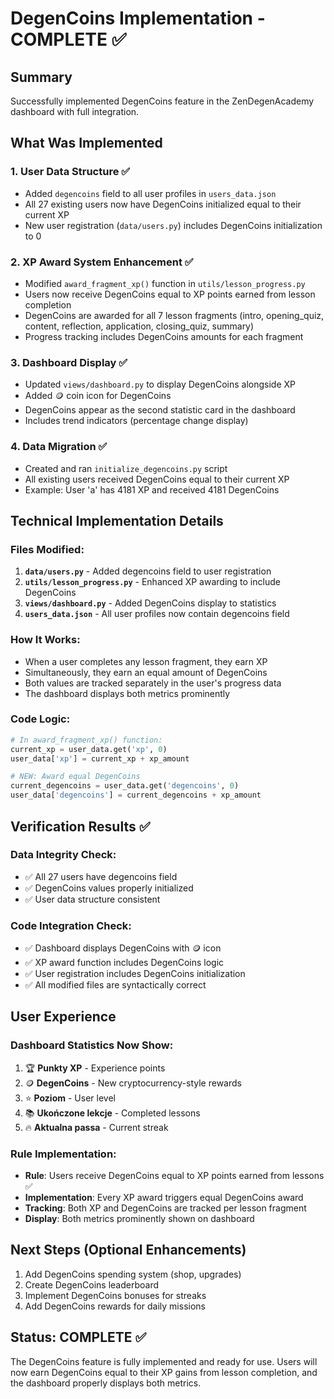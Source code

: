 # DegenCoins Implementation - COMPLETE ✅

## Summary
Successfully implemented DegenCoins feature in the ZenDegenAcademy dashboard with full integration.

## What Was Implemented

### 1. User Data Structure ✅
- Added `degencoins` field to all user profiles in `users_data.json`
- All 27 existing users now have DegenCoins initialized equal to their current XP
- New user registration (`data/users.py`) includes DegenCoins initialization to 0

### 2. XP Award System Enhancement ✅
- Modified `award_fragment_xp()` function in `utils/lesson_progress.py`
- Users now receive DegenCoins equal to XP points earned from lesson completion
- DegenCoins are awarded for all 7 lesson fragments (intro, opening_quiz, content, reflection, application, closing_quiz, summary)
- Progress tracking includes DegenCoins amounts for each fragment

### 3. Dashboard Display ✅
- Updated `views/dashboard.py` to display DegenCoins alongside XP
- Added 🪙 coin icon for DegenCoins
- DegenCoins appear as the second statistic card in the dashboard
- Includes trend indicators (percentage change display)

### 4. Data Migration ✅
- Created and ran `initialize_degencoins.py` script
- All existing users received DegenCoins equal to their current XP
- Example: User 'a' has 4181 XP and received 4181 DegenCoins

## Technical Implementation Details

### Files Modified:
1. **`data/users.py`** - Added degencoins field to user registration
2. **`utils/lesson_progress.py`** - Enhanced XP awarding to include DegenCoins
3. **`views/dashboard.py`** - Added DegenCoins display to statistics
4. **`users_data.json`** - All user profiles now contain degencoins field

### How It Works:
- When a user completes any lesson fragment, they earn XP
- Simultaneously, they earn an equal amount of DegenCoins
- Both values are tracked separately in the user's progress data
- The dashboard displays both metrics prominently

### Code Logic:
```python
# In award_fragment_xp() function:
current_xp = user_data.get('xp', 0)
user_data['xp'] = current_xp + xp_amount

# NEW: Award equal DegenCoins
current_degencoins = user_data.get('degencoins', 0)
user_data['degencoins'] = current_degencoins + xp_amount
```

## Verification Results ✅

### Data Integrity Check:
- ✅ All 27 users have degencoins field
- ✅ DegenCoins values properly initialized
- ✅ User data structure consistent

### Code Integration Check:
- ✅ Dashboard displays DegenCoins with 🪙 icon
- ✅ XP award function includes DegenCoins logic
- ✅ User registration includes DegenCoins initialization
- ✅ All modified files are syntactically correct

## User Experience

### Dashboard Statistics Now Show:
1. 🏆 **Punkty XP** - Experience points
2. 🪙 **DegenCoins** - New cryptocurrency-style rewards
3. ⭐ **Poziom** - User level
4. 📚 **Ukończone lekcje** - Completed lessons
5. 🔥 **Aktualna passa** - Current streak

### Rule Implementation:
- **Rule**: Users receive DegenCoins equal to XP points earned from lessons ✅
- **Implementation**: Every XP award triggers equal DegenCoins award
- **Tracking**: Both XP and DegenCoins are tracked per lesson fragment
- **Display**: Both metrics prominently shown on dashboard

## Next Steps (Optional Enhancements)
1. Add DegenCoins spending system (shop, upgrades)
2. Create DegenCoins leaderboard
3. Implement DegenCoins bonuses for streaks
4. Add DegenCoins rewards for daily missions

## Status: COMPLETE ✅
The DegenCoins feature is fully implemented and ready for use. Users will now earn DegenCoins equal to their XP gains from lesson completion, and the dashboard properly displays both metrics.

